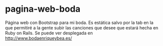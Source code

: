 pagina-web-boda
===============

Página web con Bootstrap para mi boda. Es estática salvo por la tab en la que permitiré a la gente subir las canciones que desee que estará hecha en Ruby on Rails. Se puede ver desplegada en http://www.bodaenriqueybea.es/
